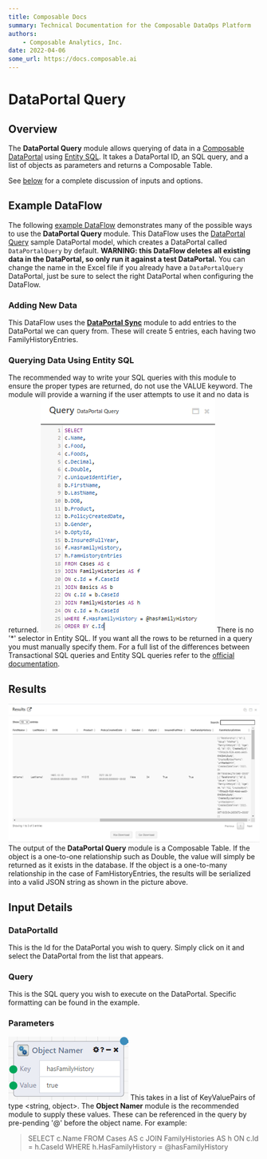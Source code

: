 ```yaml
---
title: Composable Docs
summary: Technical Documentation for the Composable DataOps Platform
authors:
	- Composable Analytics, Inc.
date: 2022-04-06
some_url: https://docs.composable.ai
---
```

# DataPortal Query

## Overview

The **DataPortal Query** module allows querying of data in a [Composable DataPortal](../../DataPortals/01.Overview.md) using [Entity SQL](https://docs.microsoft.com/en-us/dotnet/framework/data/adonet/ef/language-reference/entity-sql-reference). It takes a DataPortal ID, an SQL query, and a list of objects as parameters and returns a Composable Table.

See [below](#input-details) for a complete discussion of inputs and options.

## Example DataFlow
The following <a href = "https://raw.githubusercontent.com/ComposableAnalytics/Docs/master/docs/DataFlows/09.Module-Details/files/DataPortal%20Query%20Example.json" download>example DataFlow</a> demonstrates many of the possible ways to use the **DataPortal Query** module. This DataFlow uses the <a href="https://github.com/ComposableAnalytics/Docs/blob/master/docs/DataFlows/09.Module-Details/files/DataPortalQuery.xlsx?raw=true" download>DataPortal Query</a> sample DataPortal model, which creates a DataPortal called `DataPortalQuery` by default. **WARNING: this DataFlow deletes all existing data in the DataPortal, so only run it against a test DataPortal.** You can change the name in the Excel file if you already have a `DataPortalQuery` DataPortal, just be sure to select the right DataPortal when configuring the DataFlow.

### Adding New Data
This DataFlow uses the [**DataPortal Sync**](./DataPortalSync.md) module to add entries to the DataPortal we can query from. These will create 5 entries, each having two FamilyHistoryEntries.

### Querying Data Using Entity SQL
The recommended way to write your SQL queries with this module to ensure the proper types are returned, do not use the VALUE keyword. The module will provide a warning if the user attempts to use it and no data is returned. 
![Example Entity SQL Query](img/DataPortalQuery.SQL.png)
There is no '*' selector in Entity SQL. If you want all the rows to be returned in a query you must manually specify them. For a full list of the differences between Transactional SQL queries and Entity SQL queries refer to the [official documentation](https://docs.microsoft.com/en-us/dotnet/framework/data/adonet/ef/language-reference/entity-sql-reference).

## Results
![Example Entity SQL Query Results](img/DataPortalQuery.Results.png)
The output of the **DataPortal Query** module is a Composable Table. If the object is a one-to-one relationship such as Double, the value will simply be returned as it exists in the database. If the object is a one-to-many relationship in the case of FamHistoryEntries, the results will be serialized into a valid JSON string as shown in the picture above.

## Input Details

### DataPortalId
This is the Id for the DataPortal you wish to query. Simply click on it and select the DataPortal from the list that appears.

### Query
This is the SQL query you wish to execute on the DataPortal. Specific formatting can be found in the example.

### Parameters
![Example Parameter Input](img/DataPortalQuery.Parameter.png)
This takes in a list of KeyValuePairs of type <string, object>. The **Object Namer** module is the recommended module to supply these values. These can be referenced in the query by pre-pending '@' before the object name. For example: 
> SELECT <span>c.</span>Name FROM Cases AS c 
> JOIN FamilyHistories AS h 
> ON <span>c.</span>Id = h.CaseId
>  WHERE h.HasFamilyHistory = @hasFamilyHistory